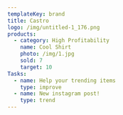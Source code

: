 ```yaml
---
templateKey: brand
title: Castro
logo: /img/untitled-1_176.png
products:
  - category: High Profitability
    name: Cool Shirt
    photo: /img/1.jpg
    sold: 7
    target: 10
Tasks:
  - name: Help your trending items
    type: improve
  - name: New instagram post!
    type: trend
---
```


